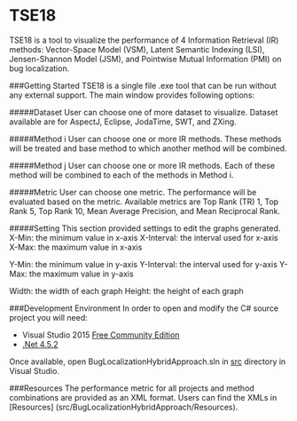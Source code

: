 # TSE18
TSE18 is a tool to visualize the performance of 4 Information Retrieval (IR) methods: Vector-Space Model (VSM), Latent Semantic Indexing (LSI), Jensen-Shannon Model (JSM), and Pointwise Mutual Information (PMI) on bug localization.

###Getting Started
TSE18 is a single file .exe tool that can be run without any external support. The main window provides following options:

#####Dataset
User can choose one of more dataset to visualize. Dataset available are for AspectJ, Eclipse, JodaTime, SWT, and ZXing.

#####Method i
User can choose one or more IR methods. These methods will be treated and base method to which another method will be combined.

#####Method j
User can choose one or more IR methods. Each of these method will be combined to each of the methods in Method i.

#####Metric
User can choose one metric. The performance will be evaluated based on the metric. Available metrics are Top Rank (TR) 1, Top Rank 5, Top Rank 10, Mean Average Precision, and Mean Reciprocal Rank.

#####Setting
This section provided settings to edit the graphs generated. 
X-Min: the minimum value in x-axis
X-Interval: the interval used for x-axis
X-Max: the maximum value in x-axis

Y-Min: the minimum value in y-axis
Y-Interval: the interval used for y-axis
Y-Max: the maximum value in y-axis

Width: the width of each graph
Height: the height of each graph

###Development Environment
In order to open and modify the C# source project you will need:
- Visual Studio 2015 [Free Community Edition](https://www.visualstudio.com/en-us/products/visual-studio-community-vs.aspx)
- [.Net 4.5.2](https://support.microsoft.com/en-us/kb/2901907)

Once available, open BugLocalizationHybridApproach.sln in [src](src/) directory in Visual Studio.

###Resources
The performance metric for all projects and method combinations are provided as an XML format. Users can find the XMLs in [Resources] (src/BugLocalizationHybridApproach/Resources).